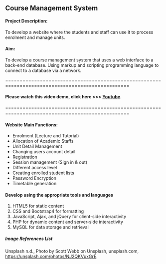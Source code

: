 ## Course Management System

#### Project Description:
To develop a website where the students and staff can use it to process enrolment and manage units. 

#### Aim: 
To develop a course management system that uses a web interface to a back-end database. Using markup and scripting programming language to connect to a database via a network.  

=================================================================================================
#### Please watch this video demo, click here  >>> [Youtube](https://www.youtube.com/watch?v=4tdzcISoEv4).

=================================================================================================

#### Website Main Functions:
- Enrolment (Lecture and Tutorial)
- Allocation of Academic Staffs
- Unit Detail Management
- Changing users account detail
- Registration
- Session management (Sign in & out)
- Different access level
- Creating enrolled student lists
- Password Encryption 
- Timetable generation

#### Develop using the appropriate tools and languages
1. HTML5 for static content
2. CSS and Bootstrap4 for formatting
3. JavaScript, Ajax, and jQuery for client-side interactivity
4. PHP for dynamic content and server-side interactivity 
5. MySQL for data storage and retrieval

##### Image References List
Unsplash n.d., Photo by Scott Webb on Unsplash, unsplash.com, <https://unsplash.com/photos/NJ2QKVuxGrE>.







